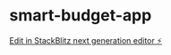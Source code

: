 # smart-budget-app

[Edit in StackBlitz next generation editor ⚡️](https://stackblitz.com/~/github.com/Rishibundela/smart-budget-app)